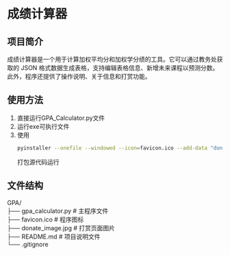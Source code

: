 # 成绩计算器

## 项目简介
成绩计算器是一个用于计算加权平均分和加权学分绩的工具。它可以通过教务处获取的 JSON 格式数据生成表格，支持编辑表格信息、新增未来课程以预测分数。此外，程序还提供了操作说明、关于信息和打赏功能。

## 使用方法

1. 直接运行GPA_Calculator.py文件
2. 运行exe可执行文件
3. 使用
   ```bash
   pyinstaller --onefile --windowed --icon=favicon.ico --add-data "donate_image.png;." --clean --upx-dir "D:\upx" .\GPA_Calculator.py
   ```
   打包源代码运行

## 文件结构

GPA/  
├── gpa_calculator.py       # 主程序文件  
├── favicon.ico             # 程序图标  
├── donate_image.jpg        # 打赏页面图片  
├── README.md               # 项目说明文件  
└── .gitignore  